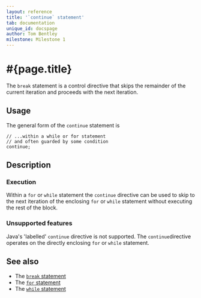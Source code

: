 ```yaml
---
layout: reference
title: '`continue` statement'
tab: documentation
unique_id: docspage
author: Tom Bentley
milestone: Milestone 1
---
```


# #{page.title}

The `break` statement is a control directive that skips the remainder of the 
current iteration and proceeds with the next iteration.

## Usage 

The general form of the `continue` statement is

<!-- check:none -->
    // ...within a while or for statement
    // and often guarded by some condition
    continue;

## Description

### Execution

Within a `for` or `while` statement the `continue` directive can be used to 
skip to the next iteration of the enclosing `for` or `while` statement without 
executing the rest of the block.

### Unsupported features

Java's 'labelled' `continue` directive is not supported. The 
`continue`directive operates on the directly enclosing `for` or 
`while` statement.

## See also

* The [`break` statement](../break/)
* The [`for` statement](../for/)
* The [`while` statement](../while/)

